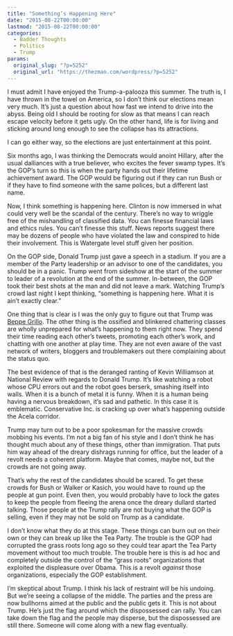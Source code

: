 ```yaml
---
title: "Something’s Happening Here"
date: "2015-08-22T00:00:00"
lastmod: "2015-08-22T00:00:00"
categories:
  - Badder Thoughts
  - Politics
  - Trump
params:
  original_slug: "?p=5252"
  original_url: "https://thezman.com/wordpress/?p=5252"
---
```


I must admit I have enjoyed the Trump-a-palooza this summer. The truth
is, I have thrown in the towel on America, so I don’t think our
elections mean very much. It’s just a question about how fast we intend
to drive into the abyss. Being old I should be rooting for slow as that
means I can reach escape velocity before it gets ugly. On the other
hand, life is for living and sticking around long enough to see the
collapse has its attractions.

I can go either way, so the elections are just entertainment at this
point.

Six months ago, I was thinking the Democrats would anoint Hillary, after
the usual dalliances with a true believer, who excites the fever swamp
types. It’s the GOP’s turn so this is when the party hands out their
lifetime achievement award. The GOP would be figuring out if they can
run Bush or if they have to find someone with the same polices, but a
different last name.

Now, I think something is happening here. Clinton is now immersed in
what could very well be the scandal of the century. There’s no way to
wriggle free of the mishandling of classified data. You can finesse
financial laws and ethics rules. You can’t finesse this stuff. News
reports suggest there may be dozens of people who have violated the law
and conspired to hide their involvement. This is Watergate level stuff
given her position.

On the GOP side, Donald Trump just gave a speech in a stadium. If you
are a member of the Party leadership or an advisor to one of the
candidates, you should be in a panic. Trump went from sideshow at the
start of the summer to leader of a revolution at the end of the summer.
In-between, the GOP took their best shots at the man and did not leave a
mark. Watching Trump’s crowd last night I kept thinking, “something is
happening here. What it is ain’t exactly clear.”

One thing that is clear is I was the only guy to figure out that Trump
was [Beppe Grillo](http://thezman.com/wordpress/?p=2942). The other
thing is the ossified and blinkered chattering classes are wholly
unprepared for what’s happening to them right now. They spend their time
reading each other’s tweets, promoting each other’s work, and chatting
with one another at play time. They are not even aware of the vast
network of writers, bloggers and troublemakers out there complaining
about the status quo.

The best evidence of that is the deranged ranting of Kevin Williamson at
National Review with regards to Donald Trump. It’s like watching a robot
whose CPU errors out and the robot goes berserk, smashing itself into
walls. When it is a bunch of metal it is funny. When it is a human being
having a nervous breakdown, it’s sad and pathetic. In this case it is
emblematic. Conservative Inc. is cracking up over what’s happening
outside the Acela corridor.

Trump may turn out to be a poor spokesman for the massive crowds mobbing
his events. I’m not a big fan of his style and I don’t think he has
thought much about any of these things, other than immigration. That
puts him way ahead of the dreary dishrags running for office, but the
leader of a revolt needs a coherent platform. Maybe that comes, maybe
not, but the crowds are not going away.

That’s why the rest of the candidates should be scared. To get these
crowds for Bush or Walker or Kasich, you would have to round up the
people at gun point. Even then, you would probably have to lock the
gates to keep the people from fleeing the arena once the dreary dullard
started talking. Those people at the Trump rally are not buying what the
GOP is selling, even if they may not be sold on Trump as a candidate.

I don’t know what they do at this stage. These things can burn out on
their own or they can break up like the Tea Party. The trouble is the
GOP had corrupted the grass roots long ago so they could tear apart the
Tea Party movement without too much trouble. The trouble here is this is
ad hoc and completely outside the control of the “grass roots”
organizations that exploited the displeasure over Obama. This is a
revolt *against* those organizations, especially the GOP establishment.

I’m skeptical about Trump. I think his lack of restraint will be his
undoing. But we’re seeing a collapse of the middle. The parties and the
press are now bullhorns aimed at the public and the public gets it. This
is not about Trump. He’s just the flag around which the dispossessed can
rally. You can take down the flag and the people may disperse, but the
dispossessed are still there. Someone will come along with a new flag
eventually.

